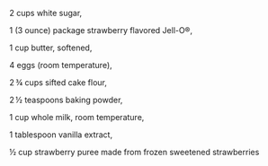 2 cups white sugar,

1 (3 ounce) package strawberry flavored Jell-O®,

1 cup butter, softened,

4 eggs (room temperature),

2 ¾ cups sifted cake flour,

2 ½ teaspoons baking powder,

1 cup whole milk, room temperature,

1 tablespoon vanilla extract,

½ cup strawberry puree made from frozen sweetened strawberries

